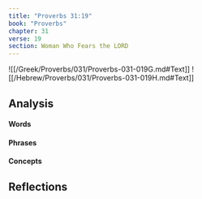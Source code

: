 ```yaml
---
title: "Proverbs 31:19"
book: "Proverbs"
chapter: 31
verse: 19
section: Woman Who Fears the LORD
---
```

![[/Greek/Proverbs/031/Proverbs-031-019G.md#Text]]
![[/Hebrew/Proverbs/031/Proverbs-031-019H.md#Text]]

## Analysis

#### Words

#### Phrases

#### Concepts

## Reflections
